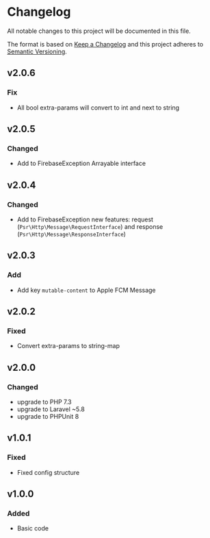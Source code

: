 # Changelog

All notable changes to this project will be documented in this file.

The format is based on [Keep a Changelog][keepachangelog] and this project adheres to [Semantic Versioning][semver].

## v2.0.6

### Fix
- All bool extra-params will convert to int and next to string 

## v2.0.5

### Changed
- Add to FirebaseException Arrayable interface 

## v2.0.4

### Changed
- Add to FirebaseException new features: request (`Psr\Http\Message\RequestInterface`) and response (`Psr\Http\Message\ResponseInterface`) 

## v2.0.3

### Add
- Add key `mutable-content` to Apple FCM Message

## v2.0.2

### Fixed
- Convert extra-params to string-map

## v2.0.0

### Changed

- upgrade to PHP 7.3
- upgrade to Laravel ~5.8
- upgrade to PHPUnit 8

## v1.0.1

### Fixed
- Fixed config structure

## v1.0.0

### Added
- Basic code

[keepachangelog]:https://keepachangelog.com/en/1.0.0/
[semver]:https://semver.org/spec/v2.0.0.html
